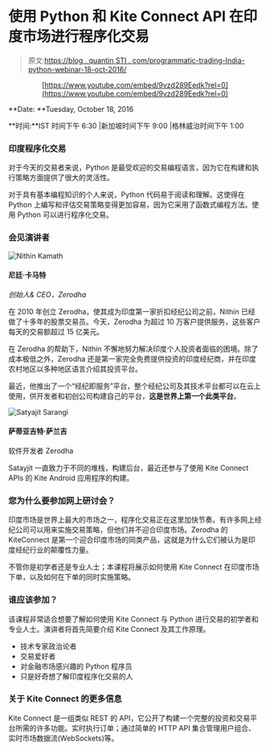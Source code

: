 # 使用 Python 和 Kite Connect API 在印度市场进行程序化交易

> 原文:[https://blog . quantin STI . com/programmatic-trading-India-python-webinar-18-oct-2016/](https://blog.quantinsti.com/programmatic-trading-india-python-webinar-18-oct-2016/)

<center>

[https://www.youtube.com/embed/9vzd289Eedk?rel=0](https://www.youtube.com/embed/9vzd289Eedk?rel=0)

</center>

**Date: **Tuesday, October 18, 2016

**时间:**IST 时间下午 6:30 |新加坡时间下午 9:00 |格林威治时间下午 1:00

### **印度程序化交易**

对于今天的交易者来说，Python 是最受欢迎的交易编程语言，因为它在构建和执行策略方面提供了很大的灵活性。

对于具有基本编程知识的个人来说，Python 代码易于阅读和理解。这使得在 Python 上编写和评估交易策略变得更加容易，因为它采用了函数式编程方法。使用 Python 可以进行程序化交易。

### **会见演讲者**

![Nithin Kamath](../Images/a1569937d897d3172ecaf4f4f0c19ddc.png)

#### 尼廷·卡马特

*创始人& CEO，Zerodha*

在 2010 年创立 Zerodha，使其成为印度第一家折扣经纪公司之前，Nithin 已经做了十多年的股票交易员。今天，Zerodha 为超过 10 万客户提供服务，这些客户每天的交易额超过 15 亿美元。

在 Zerodha 的帮助下，Nithin 不懈地努力解决印度个人投资者面临的困境。除了成本极低之外，Zerodha 还是第一家完全免费提供投资的印度经纪商，并在印度农村地区以多种地区语言介绍其投资平台。

最近，他推出了一个“经纪即服务”平台，整个经纪公司及其技术平台都可以在云上使用，供开发者和初创公司构建自己的平台，**这是世界上第一个此类平台**。

![Satyajit Sarangi](../Images/11bf1e7578d19e66e94ad20f72094d94.png)

#### 萨蒂亚吉特·萨兰吉

软件开发者 Zerodha

Satayjit 一直致力于不同的堆栈，构建后台，最近还参与了使用 Kite Connect APIs 的 Kite Android 应用程序的构建。

### **您为什么要参加网上研讨会？**

印度市场是世界上最大的市场之一，程序化交易正在这里加快节奏。有许多网上经纪公司可以用来实施交易策略，但他们并不迎合印度市场。Zerodha 的 KiteConnect 是第一个迎合印度市场的同类产品，这就是为什么它们被认为是印度经纪行业的颠覆性力量。

不管你是初学者还是专业人士；本课程将展示如何使用 Kite Connect 在印度市场下单，以及如何在下单的同时实施策略。

### 谁应该参加？

该课程非常适合想要了解如何使用 Kite Connect 与 Python 进行交易的初学者和专业人士。演讲者将首先简要介绍 Kite Connect 及其工作原理。

*   技术专家政治论者
*   交易爱好者
*   对金融市场感兴趣的 Python 程序员
*   只是好奇想了解印度程序化交易的人

### **关于 Kite Connect 的更多信息**

Kite Connect 是一组类似 REST 的 API，它公开了构建一个完整的投资和交易平台所需的许多功能。实时执行订单；通过简单的 HTTP API 集合管理用户组合、实时市场数据流(WebSockets)等。